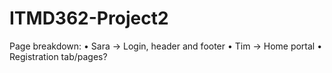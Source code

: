 # ITMD362-Project2
Page breakdown:
  • Sara -> Login, header and footer
  • Tim -> Home portal
  • Registration tab/pages?
